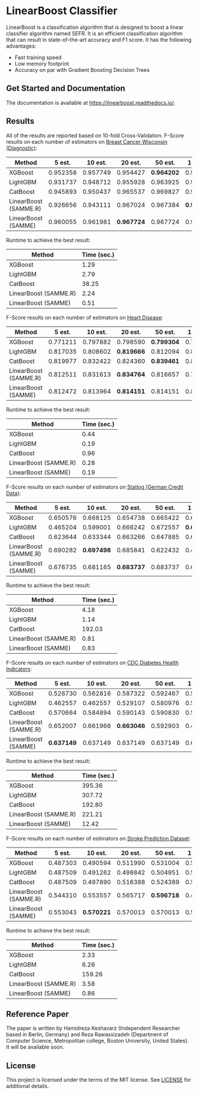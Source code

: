 
LinearBoost Classifier
=======================

LinearBoost is a classification algorithm that is designed to boost a linear classifier algorithm named SEFR. It is an efficient classification algorithm that can result in state-of-the-art accuracy and F1 score. It has the following advantages:

- Fast training speed
- Low memory footprint
- Accuracy on par with Gradient Boosting Decision Trees


Get Started and Documentation
-----------------------------

The documentation is available at https://linearboost.readthedocs.io/.

Results
-------

All of the results are reported based on 10-fold Cross-Validation. 
F-Score results on each number of estimators on [Breast Cancer Wisconsin (Diagnostic)](https://archive.ics.uci.edu/dataset/17/breast+cancer+wisconsin+diagnostic):

| Method         |   5 est.   |  10 est.   |  20 est.   |  50 est.   | 100 est.   | 200 est.   | 500 est.   | 1000 est.  |
|----------------|------------|------------|------------|------------|------------|------------|------------|------------|
| XGBoost        | 0.952358   | 0.957749   | 0.954427   | **0.964202**   | 0.964008   | 0.964246   | 0.964246   | 0.964246   |
| LightGBM       | 0.931737   | 0.948712   | 0.955928   | 0.963925   | 0.959527   | 0.967475   | **0.971148**   | 0.971148   |
| CatBoost       | 0.945893   | 0.950437   | 0.965537   | 0.969827   | 0.965278   | 0.965639   | **0.971439**   | 0.969537   |
| LinearBoost (SAMME.R) | 0.926656   | 0.943111   | 0.967024   | 0.967384   | **0.974757**   | 0.962691   | 0.954958   | 0.937239   |
| LinearBoost (SAMME) | 0.960055   | 0.961981   | **0.967724**   | 0.967724   | 0.967724   | 0.967724   | 0.967724   | 0.967724   |

Runtime to achieve the best result:

| Method         | Time (sec.)|
|----------------|------------|
| XGBoost        | 1.29   |
| LightGBM       | 2.79   |
| CatBoost       | 38.25   |
| LinearBoost (SAMME.R) | 2.24   |
| LinearBoost (SAMME) | 0.51   |

F-Score results on each number of estimators on [Heart Disease](https://archive.ics.uci.edu/dataset/45/heart+disease):

| Method         |   5 est.   |  10 est.   |  20 est.   |  50 est.   | 100 est.   | 200 est.   | 500 est.   | 1000 est.  |
|----------------|------------|------------|------------|------------|------------|------------|------------|------------|
| XGBoost        | 0.771211   | 0.797882   | 0.798590   | **0.799304**   | 0.792604   | 0.792818   | 0.785654   | 0.785643   |
| LightGBM       | 0.817035   | 0.808602   | **0.819666**   | 0.812094   | 0.812254   | 0.805578   | 0.795899   | 0.785490   |
| CatBoost       | 0.819977   | 0.832422   | 0.824360   | **0.839461**   | 0.839286   | 0.813326   | 0.825896   | 0.829023   |
| LinearBoost (SAMME.R) | 0.812511   | 0.831613   | **0.834764**   | 0.816657   | 0.793616   | 0.730861   | 0.516908   | 0.365107   |
| LinearBoost (SAMME) | 0.812472   | 0.813964   | **0.814151**   | 0.814151   | 0.814151   | 0.814151   | 0.814151   | 0.814151   |


Runtime to achieve the best result:

| Method         | Time (sec.)|
|----------------|------------|
| XGBoost        | 0.44   |
| LightGBM       | 0.19   |
| CatBoost       | 0.96   |
| LinearBoost (SAMME.R) | 0.28   |
| LinearBoost (SAMME) | 0.19   |

F-Score results on each number of estimators on [Statlog (German Credit Data)](https://archive.ics.uci.edu/dataset/144/statlog+german+credit+data):

| Method         |   5 est.   |  10 est.   |  20 est.   |  50 est.   | 100 est.   | 200 est.   | 500 est.   | 1000 est.  |
|----------------|------------|------------|------------|------------|------------|------------|------------|------------|
| XGBoost      | 0.650576   | 0.668125   | 0.654738   | 0.665422   | 0.673953   | 0.675264   | **0.685577**   | 0.679165   |
| LightGBM      | 0.465204   | 0.599001   | 0.666242   | 0.672557   | **0.675394**   | 0.672356   | 0.652203   | 0.637698   |
| CatBoost      | 0.623644   | 0.633344   | 0.663266   | 0.647885   | 0.669377   | 0.660652   | 0.657485   | **0.671585**   |
| LinearBoost (SAMME.R)      | 0.690282   | **0.697498**   | 0.685841   | 0.622432   | 0.461522   | 0.411345   | 0.411345   | 0.411345   |
| LinearBoost (SAMME)      | 0.676735   | 0.681165   | **0.683737**   | 0.683737   | 0.683737   | 0.683737   | 0.683737   | 0.683737   |

Runtime to achieve the best result:

| Method         | Time (sec.)|
|----------------|------------|
| XGBoost        | 4.18   |
| LightGBM       | 1.14   |
| CatBoost       | 192.03   |
| LinearBoost (SAMME.R) | 0.81   |
| LinearBoost (SAMME) | 0.83   |

F-Score results on each number of estimators on [CDC Diabetes Health Indicators](https://archive.ics.uci.edu/dataset/891/cdc+diabetes+health+indicators):


| Method         |   5 est.   |  10 est.   |  20 est.   |  50 est.   | 100 est.   | 200 est.   | 500 est.   | 1000 est.  |
|----------------|------------|------------|------------|------------|------------|------------|------------|------------|
| XGBoost      | 0.526730   | 0.562816   | 0.587322   | 0.592467   | 0.593964   | 0.594074   | 0.598566   | **0.603016**   |
| LightGBM      | 0.462557   | 0.462557   | 0.529107   | 0.580976   | 0.588251   | 0.590069   | 0.591296   | **0.591785**   |
| CatBoost      | 0.570664   | 0.584894   | 0.590143   | 0.590830   | 0.592464   | **0.593707**   | 0.592682   | 0.592633   |
| LinearBoost (SAMME.R)      | 0.652007   | 0.661966   | **0.663046**   | 0.592903   | 0.469198   | 0.462557   | 0.462557   | 0.462557   |
| LinearBoost (SAMME)      | **0.637149**   | 0.637149   | 0.637149   | 0.637149   | 0.637149   | 0.637149   | 0.637149   | 0.637149   |

Runtime to achieve the best result:

| Method         | Time (sec.)|
|----------------|------------|
| XGBoost        | 395.36   |
| LightGBM       | 307.72   |
| CatBoost       | 192.80   |
| LinearBoost (SAMME.R) | 221.21   |
| LinearBoost (SAMME) | 12.42   |


F-Score results on each number of estimators on [Stroke Prediction Dataset](https://www.kaggle.com/datasets/fedesoriano/stroke-prediction-dataset?resource=download):


| Method         |   5 est.   |  10 est.   |  20 est.   |  50 est.   | 100 est.   | 200 est.   | 500 est.   | 1000 est.  |
|----------------|------------|------------|------------|------------|------------|------------|------------|------------|
| XGBoost      | 0.487303   | 0.490594   | 0.511990   | 0.531004   | 0.536601   | **0.538732**   | 0.535431   | 0.534107   |
| LightGBM      | 0.487509   | 0.491262   | 0.498842   | 0.504951   | 0.513150   | 0.517687   | **0.521545**   | 0.520001   |
| CatBoost      | 0.487509   | 0.497890   | 0.516388   | 0.524389   | 0.529016   | 0.519215   | 0.522405   | **0.531045**   |
| LinearBoost (SAMME.R)      | 0.544310   | 0.553557   | 0.565717   | **0.596718**   | 0.491107   | 0.487509   | 0.487509   | 0.487509   |
| LinearBoost (SAMME)      | 0.553043   | **0.570221**   | 0.570013   | 0.570013   | 0.570013   | 0.570013   | 0.570013   | 0.570013   |

Runtime to achieve the best result:

| Method         | Time (sec.)|
|----------------|------------|
| XGBoost        | 2.33   |
| LightGBM       | 6.26   |
| CatBoost       | 159.26   |
| LinearBoost (SAMME.R) | 3.58   |
| LinearBoost (SAMME) | 0.86   |

Reference Paper
-----------------------------
The paper is written by Hamidreza Keshavarz (Independent Researcher based in Berlin, Germany) and Reza Rawassizadeh (Department of Computer Science, Metropolitan college, Boston University, United States). It will be available soon.

License
-------

This project is licensed under the terms of the MIT license. See [LICENSE](https://github.com/microsoft/LightGBM/blob/master/LICENSE) for additional details.
